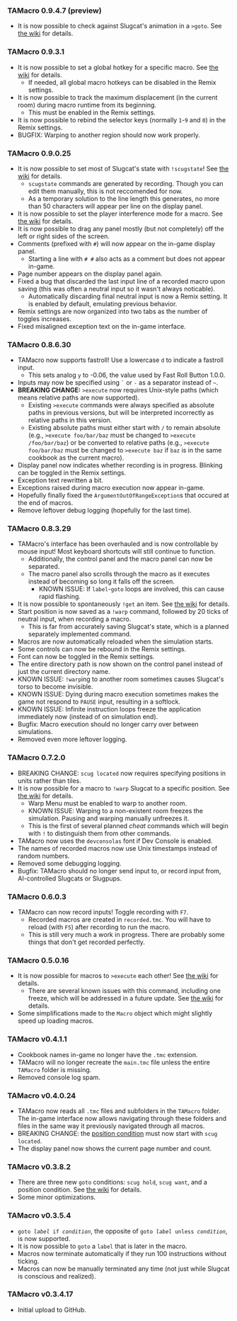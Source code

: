 ### TAMacro 0.9.4.7 (preview)

- It is now possible to check against Slugcat's animation in a `>goto`.  See [the wiki](https://github.com/alphappy/TAMacro/wiki/Condition#scug-animation) for details.

### TAMacro 0.9.3.1

- It is now possible to set a global hotkey for a specific macro.  See [the wiki](https://github.com/alphappy/TAMacro/wiki/Macro-options#GLOBAL_HOTKEY) for details.
  - If needed, all global macro hotkeys can be disabled in the Remix settings.
- It is now possible to track the maximum displacement (in the current room) during macro runtime from its beginning.
  - This must be enabled in the Remix settings.
- It is now possible to rebind the selector keys (normally `1`-`9` and `0`) in the Remix settings.
- BUGFIX: Warping to another region should now work properly.

### TAMacro 0.9.0.25

- It is now possible to set most of Slugcat's state with `!scugstate`!  See [the wiki](https://github.com/alphappy/TAMacro/wiki/Cheat#scugstate) for details.
  - `scugstate` commands are generated by recording.  Though you can edit them manually, this is not reccomended for now.
  - As a temporary solution to the line length this generates, no more than 50 characters will appear per line on the display panel.
- It is now possible to set the player interference mode for a macro.  See [the wiki](https://github.com/alphappy/TAMacro/wiki/Macro-options) for details.
- It is now possible to drag any panel mostly (but not completely) off the left or right sides of the screen.
- Comments (prefixed with `#`) will now appear on the in-game display panel.
  - Starting a line with `# #` also acts as a comment but does not appear in-game.
- Page number appears on the display panel again.
- Fixed a bug that discarded the last input line of a recorded macro upon saving (this was often a neutral input so it wasn't always noticable).
  - Automatically discarding final neutral input is now a Remix setting.  It is enabled by default, emulating previous behavior.
- Remix settings are now organized into two tabs as the number of toggles increases.
- Fixed misaligned exception text on the in-game interface.

### TAMacro 0.8.6.30

- TAMacro now supports fastroll!  Use a lowercase `d` to indicate a fastroll input.
  - This sets analog `y` to -0.06, the value used by Fast Roll Button 1.0.0.
- Inputs may now be specified using <code>\`</code> or `-` as a separator instead of `~`.
- **BREAKING CHANGE:** `>execute` now requires Unix-style paths (which means relative paths are now supported).
  - Existing `>execute` commands were always specified as absolute paths in previous versions, but will be interpreted incorrectly as relative paths in this version.
  - Existing absolute paths must either start with `/` to remain absolute (e.g., `>execute foo/bar/baz` must be changed to `>execute /foo/bar/baz`) or be converted to relative paths (e.g., `>execute foo/bar/baz` must be changed to `>execute baz` if `baz` is in the same cookbook as the current macro).
- Display panel now indicates whether recording is in progress.  Blinking can be toggled in the Remix settings.
- Exception text rewritten a bit.
- Exceptions raised during macro execution now appear in-game.
- Hopefully finally fixed the `ArgumentOutOfRangeException`s that occured at the end of macros.
- Remove leftover debug logging (hopefully for the last time).

### TAMacro 0.8.3.29

- TAMacro's interface has been overhauled and is now controllable by mouse input!  Most keyboard shortcuts will still continue to function.
  - Additionally, the control panel and the macro panel can now be separated.
  - The macro panel also scrolls through the macro as it executes instead of becoming so long it falls off the screen.
	- KNOWN ISSUE: If `label`-`goto` loops are involved, this can cause rapid flashing.
- It is now possible to spontaneously `!get` an item.  See [the wiki](https://github.com/alphappy/TAMacro/wiki/Cheat#get) for details.
- Start position is now saved as a `!warp` command, followed by 20 ticks of neutral input, when recording a macro.
  - This is far from accurately saving Slugcat's state, which is a planned separately implemented command.
- Macros are now automatically reloaded when the simulation starts.
- Some controls can now be rebound in the Remix settings.
- Font can now be toggled in the Remix settings.
- The entire directory path is now shown on the control panel instead of just the current directory name.
- KNOWN ISSUE: `!warp`ing to another room sometimes causes Slugcat's torso to become invisible.
- KNOWN ISSUE: Dying during macro execution sometimes makes the game not respond to `PAUSE` input, resulting in a softlock.
- KNOWN ISSUE: Infinite instruction loops freeze the application immediately now (instead of on simulation end).
- Bugfix: Macro execution should no longer carry over between simulations.
- Removed even more leftover logging.

### TAMacro 0.7.2.0

- BREAKING CHANGE: `scug located` now requires specifying positions in units rather than tiles.
- It is now possible for a macro to `!warp` Slugcat to a specific position.  See [the wiki](https://github.com/alphappy/TAMacro/wiki/Cheat#warp) for details.
  - Warp Menu must be enabled to warp to another room.
  - KNOWN ISSUE: Warping to a non-existent room freezes the simulation.  Pausing and warping manually unfreezes it.
  - This is the first of several planned *cheat* commands which will begin with `!` to distinguish them from other commands.
- TAMacro now uses the `devconsolas` font if Dev Console is enabled.
- The names of recorded macros now use Unix timestamps instead of random numbers.
- Removed some debugging logging.
- Bugfix: TAMacro should no longer send input to, or record input from, AI-controlled Slugcats or Slugpups.

### TAMacro 0.6.0.3

- TAMacro can now record inputs!  Toggle recording with `F7`.
  - Recorded macros are created in `recorded.tmc`.  You will have to reload (with `F5`) after recording to run the macro.
  - This is still very much a work in progress.  There are probably some things that don't get recorded perfectly.

### TAMacro 0.5.0.16

- It is now possible for macros to `>execute` each other!  See [the wiki](https://github.com/alphappy/TAMacro/wiki/Command#execute) for details.
  - There are several known issues with this command, including one freeze, which will be addressed in a future update.  See [the wiki](https://github.com/alphappy/TAMacro/wiki/Known-issues) for details.
- Some simplifications made to the `Macro` object which might slightly speed up loading macros.

### TAMacro v0.4.1.1

- Cookbook names in-game no longer have the `.tmc` extension.
- TAMacro will no longer recreate the `main.tmc` file unless the entire `TAMacro` folder is missing.
- Removed console log spam.

### TAMacro v0.4.0.24

- TAMacro now reads all `.tmc` files and subfolders in the `TAMacro` folder.  The in-game interface now allows navigating through these folders and files in the same way it previously navigated through all macros.
- BREAKING CHANGE: the [position condition](https://github.com/alphappy/TAMacro/wiki/Condition#scug-located) must now start with `scug located`.
- The display panel now shows the current page number and count.

### TAMacro v0.3.8.2

- There are three new <code>goto</code> conditions: `scug hold`, `scug want`, and a position condition.  See [the wiki](https://github.com/alphappy/TAMacro/wiki/Condition) for details.
- Some minor optimizations.

### TAMacro v0.3.5.4

- <code>goto *label* if *condition*</code>, the opposite of <code>goto *label* unless *condition*</code>, is now supported.
- It is now possible to <code>goto</code> a <code>label</code> that is later in the macro.
- Macros now terminate automatically if they run 100 instructions without ticking.
- Macros can now be manually terminated any time (not just while Slugcat is conscious and realized).

### TAMacro v0.3.4.17

- Initial upload to GitHub.
